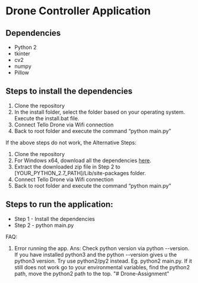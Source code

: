 # Drone Controller Application 
## Dependencies
- Python 2
- tkinter
- cv2
- numpy
- Pillow

## Steps to install the dependencies
1. Clone the repository
2. In the install folder, select the folder based on your operating system. Execute the install.bat file. 
3. Connect Tello Drone via Wifi connection
4. Back to root folder and execute the command “python main.py”

If the above steps do not work, the Alternative Steps:

1. Clone the repository
2. For Windows x64, download all the dependencies [here](https://drive.google.com/file/d/1CXXZegrHmC182arBraIqEr-mNd66mmQk/view).
3. Extract the downloaded zip file in Step 2 to [YOUR_PYTHON_2.7_PATH]/Lib/site-packages folder.
4. Connect Tello Drone via Wifi connection
5. Back to root folder and execute the command “python main.py”


## Steps to run the application:
- Step 1 - Install the dependencies
- Step 2 - python main.py

FAQ:
1. Error running the app.
   Ans: Check python version via python --version. If you have installed python3 and the python --version gives u the python3 version. Try use python2/py2 instead. Eg. python2 main.py. If it still does not work go to your environmental variables, find the python2 path, move the python2 path to the top.
"# Drone-Assignment" 
